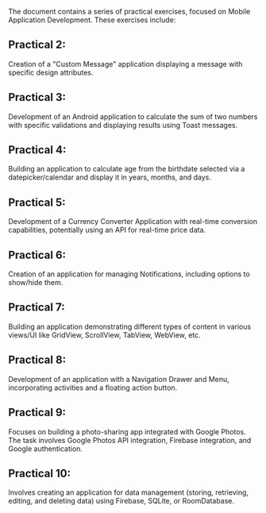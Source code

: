 The document contains a series of practical exercises, focused on Mobile Application Development. These exercises include:

## Practical 2: 
Creation of a "Custom Message" application displaying a message with specific design attributes.

## Practical 3: 
Development of an Android application to calculate the sum of two numbers with specific validations and displaying results using Toast messages.

## Practical 4: 
Building an application to calculate age from the birthdate selected via a datepicker/calendar and display it in years, months, and days.

## Practical 5: 
Development of a Currency Converter Application with real-time conversion capabilities, potentially using an API for real-time price data.

## Practical 6: 
Creation of an application for managing Notifications, including options to show/hide them.

## Practical 7: 
Building an application demonstrating different types of content in various views/UI like GridView, ScrollView, TabView, WebView, etc.

## Practical 8: 
Development of an application with a Navigation Drawer and Menu, incorporating activities and a floating action button.

## Practical 9: 
Focuses on building a photo-sharing app integrated with Google Photos. The task involves Google Photos API integration, Firebase integration, and Google authentication.

## Practical 10: 
Involves creating an application for data management (storing, retrieving, editing, and deleting data) using Firebase, SQLite, or RoomDatabase.
